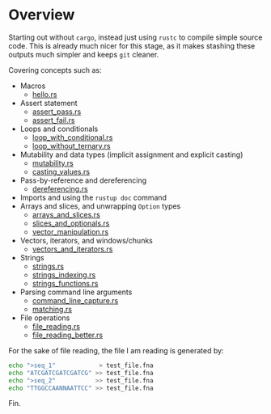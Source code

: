# Overview

Starting out without `cargo`, instead just using `rustc` to compile simple source code. This is already much nicer for this stage, as it makes stashing these outputs much simpler and keeps `git` cleaner.

Covering concepts such as:

* Macros
  * [hello.rs](../1.basics/hello.rs)
* Assert statement
  * [assert_pass.rs](../1.basics/assert_pass.rs)
  * [assert_fail.rs](../1.basics/assert_fail.rs)
* Loops and conditionals
  * [loop_with_conditional.rs](../1.basics/loop_with_conditional.rs)
  * [loop_without_ternary.rs](../1.basics/loop_without_ternary.rs)
* Mutability and data types (implicit assignment and explicit casting)
  * [mutability.rs](../1.basics/mutability.rs)
  * [casting_values.rs](../1.basics/casting_values.rs)
* Pass-by-reference and dereferencing
  * [dereferencing.rs](../1.basics/dereferencing.rs)
* Imports and using the `rustup doc` command
* Arrays and slices, and unwrapping `Option` types
  * [arrays_and_slices.rs](../1.basics/arrays_and_slices.rs)
  * [slices_and_optionals.rs](../1.basics/slices_and_optionals.rs)
  * [vector_manipulation.rs](../1.basics/vector_manipulation.rs)
* Vectors, iterators, and windows/chunks
  * [vectors_and_iterators.rs](../1.basics/vectors_and_iterators.rs)
* Strings
  * [strings.rs](../1.basics/strings.rs)
  * [strings_indexing.rs](../1.basics/strings_indexing.rs)
  * [strings_functions.rs](../1.basics/strings_functions.rs)
* Parsing command line arguments
  * [command_line_capture.rs](../1.basics/command_line_capture.rs)
  * [matching.rs](../1.basics/matching.rs)
* File operations
  * [file_reading.rs](../1.basics/file_reading.rs)
  * [file_reading_better.rs](../1.basics/file_reading_better.rs)

For the sake of file reading, the file I am reading is generated by:

```bash
echo ">seq_1"            > test_file.fna
echo "ATCGATCGATCGATCG" >> test_file.fna
echo ">seq_2"           >> test_file.fna
echo "TTGGCCAANNAATTCC" >> test_file.fna
```

Fin.